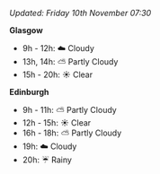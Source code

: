 *Updated: Friday 10th November 07:30*

**Glasgow**

* 9h - 12h: :cloud: Cloudy
* 13h, 14h: :partly_sunny: Partly Cloudy
* 15h - 20h: :sunny: Clear

**Edinburgh**

* 9h - 11h: :partly_sunny: Partly Cloudy
* 12h - 15h: :sunny: Clear
* 16h - 18h: :partly_sunny: Partly Cloudy
* 19h: :cloud: Cloudy
* 20h: :umbrella: Rainy

